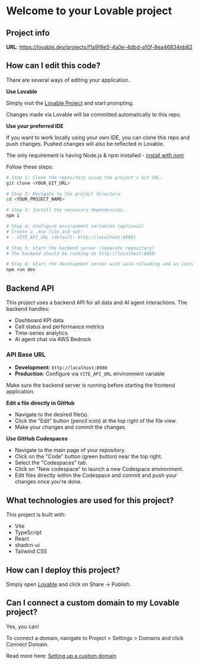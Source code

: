 # Welcome to your Lovable project

## Project info

**URL**: https://lovable.dev/projects/f1a9f8e5-4a0e-4dbd-a10f-8ea46834eb82

## How can I edit this code?

There are several ways of editing your application.

**Use Lovable**

Simply visit the [Lovable Project](https://lovable.dev/projects/f1a9f8e5-4a0e-4dbd-a10f-8ea46834eb82) and start prompting.

Changes made via Lovable will be committed automatically to this repo.

**Use your preferred IDE**

If you want to work locally using your own IDE, you can clone this repo and push changes. Pushed changes will also be reflected in Lovable.

The only requirement is having Node.js & npm installed - [install with nvm](https://github.com/nvm-sh/nvm#installing-and-updating)

Follow these steps:

```sh
# Step 1: Clone the repository using the project's Git URL.
git clone <YOUR_GIT_URL>

# Step 2: Navigate to the project directory.
cd <YOUR_PROJECT_NAME>

# Step 3: Install the necessary dependencies.
npm i

# Step 4: Configure environment variables (optional)
# Create a .env file and set:
# - VITE_API_URL (default: http://localhost:8080)

# Step 5: Start the backend server (separate repository)
# The backend should be running on http://localhost:8080

# Step 6: Start the development server with auto-reloading and an instant preview.
npm run dev
```

## Backend API

This project uses a backend API for all data and AI agent interactions. The backend handles:

- Dashboard KPI data
- Cell status and performance metrics
- Time-series analytics
- AI agent chat via AWS Bedrock

### API Base URL
- **Development**: `http://localhost:8080`
- **Production**: Configure via `VITE_API_URL` environment variable

Make sure the backend server is running before starting the frontend application.

**Edit a file directly in GitHub**

- Navigate to the desired file(s).
- Click the "Edit" button (pencil icon) at the top right of the file view.
- Make your changes and commit the changes.

**Use GitHub Codespaces**

- Navigate to the main page of your repository.
- Click on the "Code" button (green button) near the top right.
- Select the "Codespaces" tab.
- Click on "New codespace" to launch a new Codespace environment.
- Edit files directly within the Codespace and commit and push your changes once you're done.

## What technologies are used for this project?

This project is built with:

- Vite
- TypeScript
- React
- shadcn-ui
- Tailwind CSS

## How can I deploy this project?

Simply open [Lovable](https://lovable.dev/projects/f1a9f8e5-4a0e-4dbd-a10f-8ea46834eb82) and click on Share -> Publish.

## Can I connect a custom domain to my Lovable project?

Yes, you can!

To connect a domain, navigate to Project > Settings > Domains and click Connect Domain.

Read more here: [Setting up a custom domain](https://docs.lovable.dev/features/custom-domain#custom-domain)
